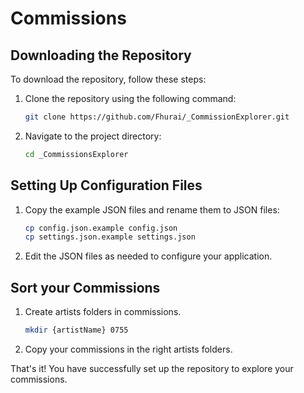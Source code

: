 # Commissions

## Downloading the Repository

To download the repository, follow these steps:

1. Clone the repository using the following command:
    ```bash
    git clone https://github.com/Fhurai/_CommissionExplorer.git
    ```
2. Navigate to the project directory:
    ```bash
    cd _CommissionsExplorer
    ```

## Setting Up Configuration Files

1. Copy the example JSON files and rename them to JSON files:
    ```bash
    cp config.json.example config.json
    cp settings.json.example settings.json
    ```

2. Edit the JSON files as needed to configure your application.

## Sort your Commissions

1. Create artists folders in commissions.
    ```bash
    mkdir {artistName} 0755
    ```

2. Copy your commissions in the right artists folders.

That's it! You have successfully set up the repository to explore your commissions.
